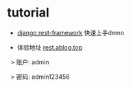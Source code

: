 # tutorial
* [django rest-framework](http://www.django-rest-framework.org/tutorial/quickstart/) 快速上手demo

* 体验地址 [rest.ablog.top](http://rest.ablog.top/)

    > 账户: admin
  
    > 密码: admin123456
